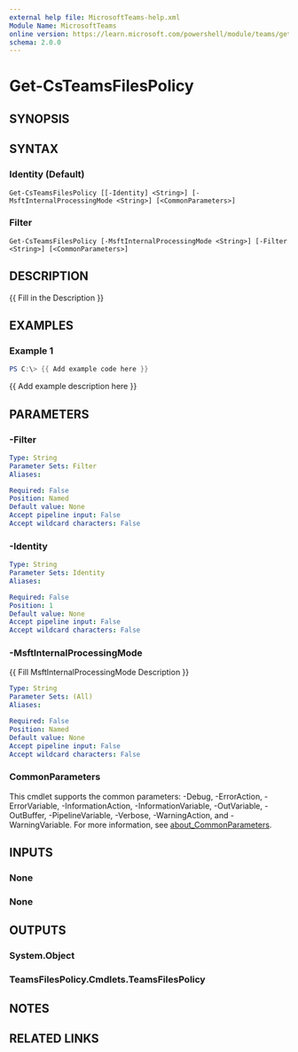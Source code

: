 ```yaml
---
external help file: MicrosoftTeams-help.xml
Module Name: MicrosoftTeams
online version: https://learn.microsoft.com/powershell/module/teams/get-csteamsenhancedencryptionpolicy
schema: 2.0.0
---
```


# Get-CsTeamsFilesPolicy

## SYNOPSIS
## SYNTAX

### Identity (Default)
```
Get-CsTeamsFilesPolicy [[-Identity] <String>] [-MsftInternalProcessingMode <String>] [<CommonParameters>]
```

### Filter
```
Get-CsTeamsFilesPolicy [-MsftInternalProcessingMode <String>] [-Filter <String>] [<CommonParameters>]
```

## DESCRIPTION
{{ Fill in the Description }}

## EXAMPLES

### Example 1
```powershell
PS C:\> {{ Add example code here }}
```

{{ Add example description here }}

## PARAMETERS

### -Filter
```yaml
Type: String
Parameter Sets: Filter
Aliases:

Required: False
Position: Named
Default value: None
Accept pipeline input: False
Accept wildcard characters: False
```

### -Identity
```yaml
Type: String
Parameter Sets: Identity
Aliases:

Required: False
Position: 1
Default value: None
Accept pipeline input: False
Accept wildcard characters: False
```

### -MsftInternalProcessingMode
{{ Fill MsftInternalProcessingMode Description }}

```yaml
Type: String
Parameter Sets: (All)
Aliases:

Required: False
Position: Named
Default value: None
Accept pipeline input: False
Accept wildcard characters: False
```

### CommonParameters
This cmdlet supports the common parameters: -Debug, -ErrorAction, -ErrorVariable, -InformationAction, -InformationVariable, -OutVariable, -OutBuffer, -PipelineVariable, -Verbose, -WarningAction, and -WarningVariable. For more information, see [about_CommonParameters](http://go.microsoft.com/fwlink/?LinkID=113216).

## INPUTS

### None

### None

## OUTPUTS

### System.Object
### TeamsFilesPolicy.Cmdlets.TeamsFilesPolicy

## NOTES

## RELATED LINKS

